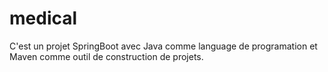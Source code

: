 # medical

C'est un projet SpringBoot avec Java comme language de programation et Maven comme outil de construction de projets. 
